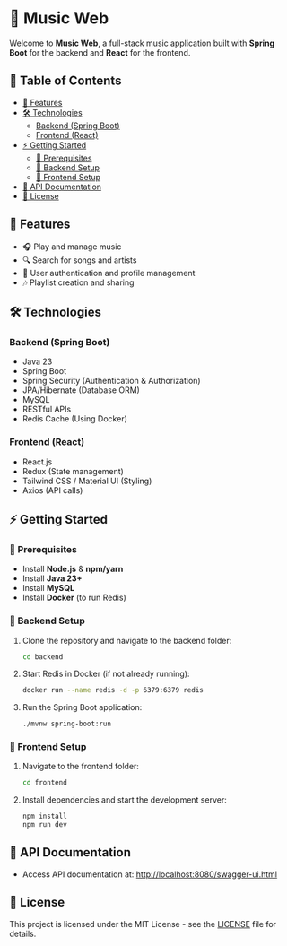 # 🎵 Music Web

Welcome to **Music Web**, a full-stack music application built with **Spring Boot** for the backend and **React** for the frontend.

## 📌 Table of Contents
- [🚀 Features](#-features)
- [🛠️ Technologies](#%EF%B8%8F-technologies)
  - [Backend (Spring Boot)](#backend-spring-boot)
  - [Frontend (React)](#frontend-react)
- [⚡ Getting Started](#-getting-started)
  - [🔹 Prerequisites](#-prerequisites)
  - [🔹 Backend Setup](#-backend-setup)
  - [🔹 Frontend Setup](#-frontend-setup)
- [📖 API Documentation](#-api-documentation)
- [📄 License](#-license)

## 🚀 Features
- 🎧 Play and manage music  
- 🔍 Search for songs and artists  
- 📝 User authentication and profile management  
- 🎶 Playlist creation and sharing  

## 🛠️ Technologies

### Backend (Spring Boot)
- Java 23
- Spring Boot
- Spring Security (Authentication & Authorization)
- JPA/Hibernate (Database ORM)
- MySQL
- RESTful APIs
- Redis Cache (Using Docker)

### Frontend (React)
- React.js
- Redux (State management)
- Tailwind CSS / Material UI (Styling)
- Axios (API calls)

## ⚡ Getting Started

### 🔹 Prerequisites
- Install **Node.js** & **npm/yarn**
- Install **Java 23+**
- Install **MySQL**
- Install **Docker** (to run Redis)

### 🔹 Backend Setup

1. Clone the repository and navigate to the backend folder:  
   ```sh
   cd backend
   ```
2. Start Redis in Docker (if not already running):  
   ```sh
   docker run --name redis -d -p 6379:6379 redis
   ```
3. Run the Spring Boot application:  
   ```sh
   ./mvnw spring-boot:run
   ```

### 🔹 Frontend Setup

1. Navigate to the frontend folder:  
   ```sh
   cd frontend
   ```
2. Install dependencies and start the development server:  
   ```sh
   npm install
   npm run dev
   ```

## 📖 API Documentation
- Access API documentation at: [http://localhost:8080/swagger-ui.html](http://localhost:8080/swagger-ui.html)

## 📄 License
This project is licensed under the MIT License - see the [LICENSE](LICENSE) file for details.